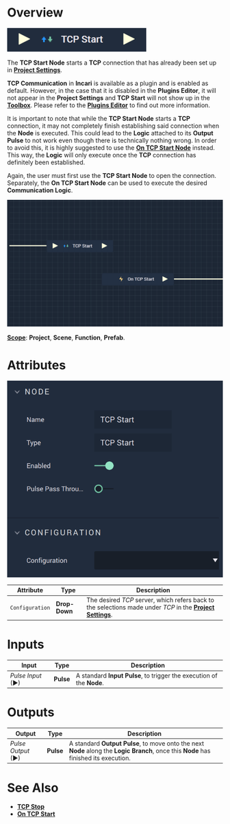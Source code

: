 # Overview

![The TCP Start Node.](../../../.gitbook/assets/tcpstart.png)

The **TCP Start Node** starts a **TCP** connection that has already been set up in [**Project Settings**](../../../modules/project-settings.md#serial).

**TCP Communication** in **Incari** is available as a plugin and is enabled as default. However, in the case that it is disabled in the **Plugins Editor**, it will not appear in the **Project Settings** and **TCP Start** will not show up in the [**Toolbox**](../../overview.md). Please refer to the [**Plugins Editor**](../../../modules/plugins/communication/tcpconnectionsmanager.md) to find out more information.

It is important to note that while the **TCP Start Node** starts a **TCP** connection, it may not completely finish establishing
said connection when the **Node** is executed. This could lead to the **Logic** attached to its **Output Pulse** 
to not work even though there is technically nothing wrong. In order to avoid this, it is highly suggested to use 
the [**On TCP Start Node**](events/ontcpstart.md) instead. This way, the **Logic** will only execute once the **TCP** connection has definitely been established. 

Again, the user must first use the **TCP Start Node** to open the connection. Separately, the **On TCP Start Node** can be used to execute the desired **Communication Logic**.

![TCP Start and On TCP Start Configuration](../../../.gitbook/assets/tcpstartvsontcpstart.png)

[**Scope**](../overview.md#scopes): **Project**, **Scene**, **Function**, **Prefab**.

# Attributes

![The TCP Start Node Attributes.](../../../.gitbook/assets/tcpstartatts.png)

|Attribute|Type|Description|
|---|---|---|
|`Configuration`|**Drop-Down**|The desired _TCP_ server, which refers back to the selections made under *TCP* in the [**Project Settings**](../../../modules/project-settings/tcp-connection.md).| 

# Inputs

|Input|Type|Description|
|---|---|---|
|*Pulse Input* (►)|**Pulse**|A standard **Input Pulse**, to trigger the execution of the **Node**.|

# Outputs

|Output|Type|Description|
|---|---|---|
|*Pulse Output* (►)|**Pulse**|A standard **Output Pulse**, to move onto the next **Node** along the **Logic Branch**, once this **Node** has finished its execution.|

# See Also

* [**TCP Stop**](tcpstop.md)
* [**On TCP Start**](events/ontcpstart.md)

